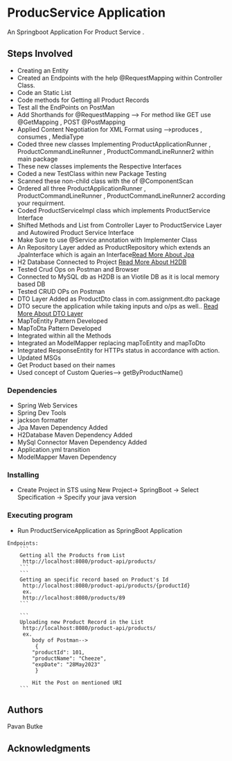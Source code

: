 # ProducService Application

An Springboot Application For Product Service .

## Steps Involved
* Creating an Entity
* Created an Endpoints with the help @RequestMapping within Controller Class.
* Code an Static List
* Code methods for Getting all Product Records
* Test all the EndPoints on PostMan
* Add Shorthands for @RequestMapping --> For method like GET use @GetMapping , POST @PostMapping
* Applied Content Negotiation for XML Format using -->produces , consumes , MediaType
* Coded three new classes Implementing ProductApplicationRunner , ProductCommandLineRunner , ProductCommandLineRunner2 within main package
* These new classes implements the Respective Interfaces
* Coded a new TestClass within new Package Testing 
* Scanned these non-child class with the of @ComponentScan
* Ordered all three ProductApplicationRunner , ProductCommandLineRunner , ProductCommandLineRunner2 according your requirment.
* Coded ProductServiceImpl class which implements ProductService Interface
* Shifted Methods and List from Controller Layer to ProductService Layer and Autowired Product Service Interface
* Make Sure to use @Service annotation with Implementer Class
* An Repository Layer added as ProductRepository which extends an JpaInterface which is again an Interface[Read More About Jpa](https://spring.io/projects/spring-data-jpa)
* H2 Database Connected to Project [Read More About H2DB](https://www.h2database.com/html/main.html)
* Tested Crud Ops on Postman and Browser
* Connected to MySQL db as H2DB is an Viotile DB as it is local memory based DB
* Tested CRUD OPs on Postman
* DTO Layer Added as ProductDto class in com.assignment.dto package
* DTO secure the application while taking inputs and o/ps as well.. [Read More About DTO Layer](https://www.javaguides.net/2021/02/spring-boot-dto-example-entity-to-dto.html)
* MapToEntity Pattern Developed
* MapToDta Pattern Developed
* Integrated within all the Methods
* Integrated an ModelMapper replacing mapToEntity and mapToDto
* Integrated ResponseEntity for HTTPs status in accordance with action.
* Updated MSGs
* Get Product based on their names
* Used concept of Custom Queries--> getByProductName()


### Dependencies

* Spring Web Services 
* Spring Dev Tools
* jackson formatter
* Jpa Maven Dependency Added
* H2Database Maven Dependency Added
* MySql Connector Maven Dependency Added
* Application.yml transition
* ModelMapper Maven Dependency



### Installing

* Create Project in STS using New Project-> SpringBoot -> Select Specification -> Specify your java version



### Executing program

* Run ProductServiceApplication as SpringBoot Application

```
Endpoints:
	```
	Getting all the Products from List
	 http://localhost:8080/product-api/products/
	```
	```
	Getting an specific record based on Product's Id
	 http://localhost:8080/product-api/products/{productId}
	 ex.
	 http://localhost:8080/products/89
	```
	
	```
	Uploading new Product Record in the List
	 http://localhost:8080/product-api/products/
	 ex.
	 	body of Postman-->
	 	 {
        "productId": 101,
        "productName": "Cheeze",
        "expDate": "28May2023"
   		 }
   		 
   		Hit the Post on mentioned URI
	```
```




## Authors

Pavan Butke


## Acknowledgments